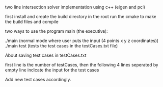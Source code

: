 two line intersection solver implementation using c++ (eigen and pcl)

first install and create the build directory in the root
run the cmake to make the build files and compile

two ways to use the program main (the executive):

./main (normal mode where user puts the input (4 points x y z coordinates))
./main test (tests the test cases in the testCases.txt file)

About saving test cases in testCases.txt

first line is the number of testCases,
then the following 4 lines seperated by empty line indicate the input for the test cases

Add new test cases accordingly.
